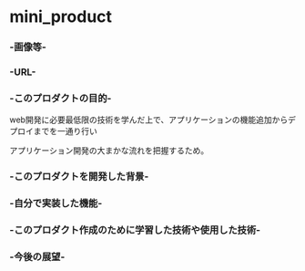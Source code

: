 # mini_product

### -画像等-

### -URL-

### -このプロダクトの目的-
web開発に必要最低限の技術を学んだ上で、アプリケーションの機能追加からデプロイまでを一通り行い

アプリケーション開発の大まかな流れを把握するため。


### -このプロダクトを開発した背景-

### -自分で実装した機能-

### -このプロダクト作成のために学習した技術や使用した技術-

### -今後の展望-
